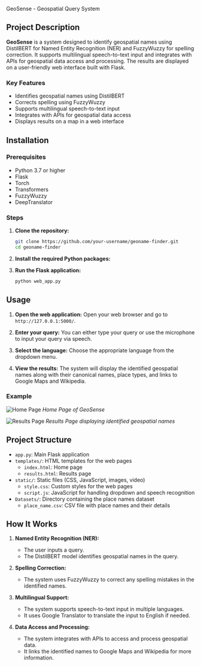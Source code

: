 GeoSense - Geospatial Query System

## Project Description
**GeoSense** is a system designed to identify geospatial names using DistilBERT for Named Entity Recognition (NER) and FuzzyWuzzy for spelling correction. It supports multilingual speech-to-text input and integrates with APIs for geospatial data access and processing. The results are displayed on a user-friendly web interface built with Flask.

### Key Features
- Identifies geospatial names using DistilBERT
- Corrects spelling using FuzzyWuzzy
- Supports multilingual speech-to-text input
- Integrates with APIs for geospatial data access
- Displays results on a map in a web interface

## Installation

### Prerequisites
- Python 3.7 or higher
- Flask
- Torch
- Transformers
- FuzzyWuzzy
- DeepTranslator

### Steps
1. **Clone the repository:**
   ```bash
   git clone https://github.com/your-username/geoname-finder.git
   cd geoname-finder
   ```

2. **Install the required Python packages:**

3. **Run the Flask application:**
   ```bash
   python web_app.py
   ```

## Usage

1. **Open the web application:**
   Open your web browser and go to `http://127.0.0.1:5000/`.

2. **Enter your query:**
   You can either type your query or use the microphone to input your query via speech.

3. **Select the language:**
   Choose the appropriate language from the dropdown menu.

4. **View the results:**
   The system will display the identified geospatial names along with their canonical names, place types, and links to Google Maps and Wikipedia.

### Example

![Home Page](static/homepage.png)
*Home Page of GeoSense*

![Results Page](static/results.png)
*Results Page displaying identified geospatial names*

## Project Structure

- `app.py`: Main Flask application
- `templates/`: HTML templates for the web pages
  - `index.html`: Home page
  - `results.html`: Results page
- `static/`: Static files (CSS, JavaScript, images, video)
  - `style.css`: Custom styles for the web pages
  - `script.js`: JavaScript for handling dropdown and speech recognition
- `Datasets/`: Directory containing the place names dataset
  - `place_name.csv`: CSV file with place names and their details

## How It Works

1. **Named Entity Recognition (NER):**
   - The user inputs a query.
   - The DistilBERT model identifies geospatial names in the query.

2. **Spelling Correction:**
   - The system uses FuzzyWuzzy to correct any spelling mistakes in the identified names.

3. **Multilingual Support:**
   - The system supports speech-to-text input in multiple languages.
   - It uses Google Translator to translate the input to English if needed.

4. **Data Access and Processing:**
   - The system integrates with APIs to access and process geospatial data.
   - It links the identified names to Google Maps and Wikipedia for more information.

